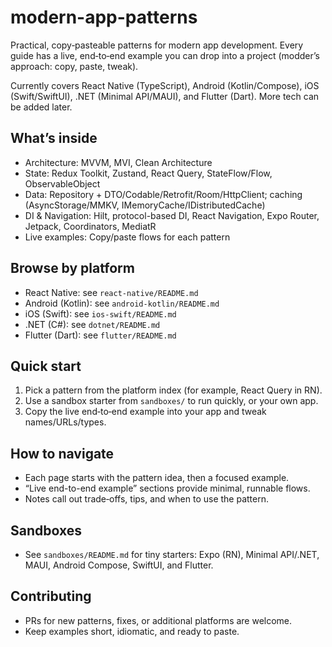 # modern-app-patterns

Practical, copy‑pasteable patterns for modern app development. Every guide has a live, end‑to‑end example you can drop into a project (modder’s approach: copy, paste, tweak).

Currently covers React Native (TypeScript), Android (Kotlin/Compose), iOS (Swift/SwiftUI), .NET (Minimal API/MAUI), and Flutter (Dart). More tech can be added later.

## What’s inside

- Architecture: MVVM, MVI, Clean Architecture
- State: Redux Toolkit, Zustand, React Query, StateFlow/Flow, ObservableObject
- Data: Repository + DTO/Codable/Retrofit/Room/HttpClient; caching (AsyncStorage/MMKV, IMemoryCache/IDistributedCache)
- DI & Navigation: Hilt, protocol-based DI, React Navigation, Expo Router, Jetpack, Coordinators, MediatR
- Live examples: Copy/paste flows for each pattern

## Browse by platform

- React Native: see `react-native/README.md`
- Android (Kotlin): see `android-kotlin/README.md`
- iOS (Swift): see `ios-swift/README.md`
- .NET (C#): see `dotnet/README.md`
- Flutter (Dart): see `flutter/README.md`

## Quick start

1. Pick a pattern from the platform index (for example, React Query in RN).
2. Use a sandbox starter from `sandboxes/` to run quickly, or your own app.
3. Copy the live end‑to‑end example into your app and tweak names/URLs/types.

## How to navigate

- Each page starts with the pattern idea, then a focused example.
- “Live end-to-end example” sections provide minimal, runnable flows.
- Notes call out trade‑offs, tips, and when to use the pattern.

## Sandboxes

- See `sandboxes/README.md` for tiny starters: Expo (RN), Minimal API/.NET, MAUI, Android Compose, SwiftUI, and Flutter.

## Contributing

- PRs for new patterns, fixes, or additional platforms are welcome.
- Keep examples short, idiomatic, and ready to paste.
